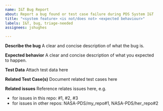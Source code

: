 ```yaml
---
name: I&T Bug Report
about: Report a bug found or test case failure during PDS System I&T
title: "<system feature> <is not/does not> <expected behaviour>"
labels: I&T, bug, triage-needed
assignees: jshughes

---
```


**Describe the bug**
A clear and concise description of what the bug is.

**Expected behavior**
A clear and concise description of what you expected to happen.

**Test Data**
Attach test data here

**Related Test Case(s)**
Document related test cases here

**Related issues**
Reference relates issues here, e.g.
* for issues in this repo: #1, #2, #3
* for issues in other repos: NASA-PDS/my_repo#1, NASA-PDS/her_repo#2
